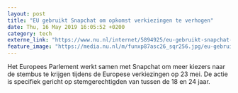 ```yaml
---
layout: post
title: "EU gebruikt Snapchat om opkomst verkiezingen te verhogen"
date: Thu, 16 May 2019 16:05:52 +0200
category: tech
externe_link: "https://www.nu.nl/internet/5894925/eu-gebruikt-snapchat-om-opkomst-verkiezingen-te-verhogen.html"
feature_image: "https://media.nu.nl/m/funxp87asc26_sqr256.jpg/eu-gebruikt-snapchat-om-opkomst-verkiezingen-te-verhogen.jpg"
---
```


Het Europees Parlement werkt samen met Snapchat om meer kiezers naar de stembus te krijgen tijdens de Europese verkiezingen op 23 mei. De actie is specifiek gericht op stemgerechtigden van tussen de 18 en 24 jaar.

